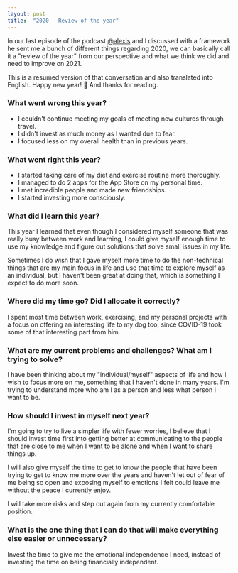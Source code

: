 ```yaml
---
layout: post
title:  "2020 - Review of the year"
---
```

In our last episode of the podcast [@alexis](https://twitter.com/duranmla) and I discussed with a framework he sent me a bunch of different things regarding 2020, we can basically call it a "review of the year" from our perspective and what we think we did and need to improve on 2021.

This is a resumed version of that conversation and also translated into English. Happy new year! 🥳 And thanks for reading.


### What went wrong this year?
* I couldn't continue meeting my goals of meeting new cultures through travel.
* I didn't invest as much money as I wanted due to fear.
* I focused less on my overall health than in previous years.

### What went right this year?
* I started taking care of my diet and exercise routine more thoroughly.
* I managed to do 2 apps for the App Store on my personal time.
* I met incredible people and made new friendships.
* I started investing more consciously.

### What did I learn this year?
This year I learned that even though I considered myself someone that was really busy between work and learning, I could give myself enough time to use my knowledge and figure out solutions that solve small issues in my life.

Sometimes I do wish that I gave myself more time to do the non-technical things that are my main focus in life and use that time to explore myself as an individual, but I haven't been great at doing that, which is something I expect to do more soon.

### Where did my time go? Did I allocate it correctly?
I spent most time between work, exercising, and my personal projects with a focus on offering an interesting life to my dog too, since COVID-19 took some of that interesting part from him.

### What are my current problems and challenges? What am I trying to solve?
I have been thinking about my "individual/myself" aspects of life and how I wish to focus more on me, something that I haven't done in many years. I'm trying to understand more who am I as a person and less what person I want to be.

### How should I invest in myself next year?
I'm going to try to live a simpler life with fewer worries, I believe that I should invest time first into getting better at communicating to the people that are close to me when I want to be alone and when I want to share things up.

I will also give myself the time to get to know the people that have been trying to get to know me more over the years and haven't let out of fear of me being so open and exposing myself to emotions I felt could leave me without the peace I currently enjoy.

I will take more risks and step out again from my currently comfortable position.

### What is the one thing that I can do that will make everything else easier or unnecessary?
Invest the time to give me the emotional independence I need, instead of investing the time on being financially independent.
